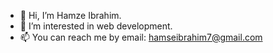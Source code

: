 - 👋 Hi, I’m Hamze Ibrahim.
- 👀 I’m interested in web development.
- 📫 You can reach me by email: hamseibrahim7@gmail.com

<!---
Elfing3r/Elfing3r is a ✨ special ✨ repository because its `README.md` (this file) appears on your GitHub profile.
You can click the Preview link to take a look at your changes.
--->
